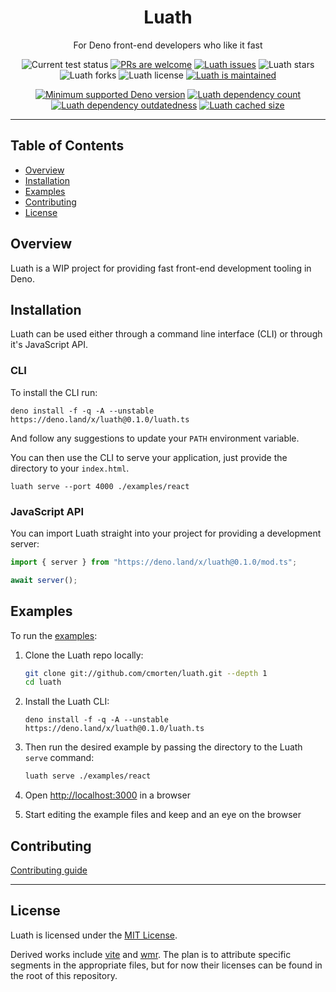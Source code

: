 <p align="center">
  <h1 align="center">Luath</h1>
</p>
<p align="center">
  For Deno front-end developers who like it fast
</p>
<p align="center">
   <img src="https://github.com/cmorten/luath/workflows/Test/badge.svg" alt="Current test status" />
   <a href="http://makeapullrequest.com"><img src="https://img.shields.io/badge/PRs-welcome-brightgreen.svg" alt="PRs are welcome" /></a>
   <a href="https://github.com/cmorten/luath/issues/"><img src="https://img.shields.io/github/issues/cmorten/luath" alt="Luath issues" /></a>
   <img src="https://img.shields.io/github/stars/cmorten/luath" alt="Luath stars" />
   <img src="https://img.shields.io/github/forks/cmorten/luath" alt="Luath forks" />
   <img src="https://img.shields.io/github/license/cmorten/luath" alt="Luath license" />
   <a href="https://github.com/cmorten/luath/graphs/commit-activity"><img src="https://img.shields.io/badge/Maintained%3F-yes-green.svg" alt="Luath is maintained" /></a>
</p>
<p align="center">
   <a href="https://github.com/denoland/deno/blob/main/Releases.md"><img src="https://img.shields.io/badge/deno-^1.8.0-brightgreen?logo=deno" alt="Minimum supported Deno version" /></a>
   <a href="https://deno-visualizer.danopia.net/dependencies-of/https/raw.githubusercontent.com/cmorten/luath/main/mod.ts"><img src="https://img.shields.io/endpoint?url=https%3A%2F%2Fdeno-visualizer.danopia.net%2Fshields%2Fdep-count%2Fhttps%2Fraw.githubusercontent.com%2Fcmorten%2Fluath%2Fmain%2Fmod.ts" alt="Luath dependency count" /></a>
   <a href="https://deno-visualizer.danopia.net/dependencies-of/https/raw.githubusercontent.com/cmorten/luath/main/mod.ts"><img src="https://img.shields.io/endpoint?url=https%3A%2F%2Fdeno-visualizer.danopia.net%2Fshields%2Fupdates%2Fhttps%2Fraw.githubusercontent.com%2Fcmorten%2Fluath%2Fmain%2Fmod.ts" alt="Luath dependency outdatedness" /></a>
   <a href="https://deno-visualizer.danopia.net/dependencies-of/https/raw.githubusercontent.com/cmorten/luath/main/mod.ts"><img src="https://img.shields.io/endpoint?url=https%3A%2F%2Fdeno-visualizer.danopia.net%2Fshields%2Fcache-size%2Fhttps%2Fraw.githubusercontent.com%2Fcmorten%2Fluath%2Fmain%2Fmod.ts" alt="Luath cached size" /></a>
</p>

---

## Table of Contents

- [Overview](#overview)
- [Installation](#installation)
- [Examples](#examples)
- [Contributing](#contributing)
- [License](#license)

## Overview

Luath is a WIP project for providing fast front-end development tooling in Deno.

## Installation

Luath can be used either through a command line interface (CLI) or through it's JavaScript API.

### CLI

To install the CLI run:

```console
deno install -f -q -A --unstable https://deno.land/x/luath@0.1.0/luath.ts
```

And follow any suggestions to update your `PATH` environment variable.

You can then use the CLI to serve your application, just provide the directory to your `index.html`.

```console
luath serve --port 4000 ./examples/react
```

### JavaScript API

You can import Luath straight into your project for providing a development server:

```ts
import { server } from "https://deno.land/x/luath@0.1.0/mod.ts";

await server();
```

## Examples

To run the [examples](./examples):

1. Clone the Luath repo locally:

   ```bash
   git clone git://github.com/cmorten/luath.git --depth 1
   cd luath
   ```

1. Install the Luath CLI:

   ```console
   deno install -f -q -A --unstable https://deno.land/x/luath@0.1.0/luath.ts
   ```

1. Then run the desired example by passing the directory to the Luath `serve` command:

   ```bash
   luath serve ./examples/react
   ```

1. Open <http://localhost:3000> in a browser

1. Start editing the example files and keep and an eye on the browser

## Contributing

[Contributing guide](./.github/CONTRIBUTING.md)

---

## License

Luath is licensed under the [MIT License](./LICENSE.md).

Derived works include [vite](https://github.com/vitejs/vite) and [wmr](https://github.com/preactjs/wmr). The plan is to attribute specific segments in the appropriate files, but for now their licenses can be found in the root of this repository.
